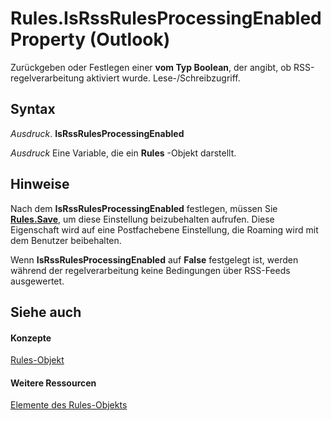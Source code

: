 
# Rules.IsRssRulesProcessingEnabled Property (Outlook)

Zurückgeben oder Festlegen einer  **vom Typ Boolean**, der angibt, ob RSS-regelverarbeitung aktiviert wurde. Lese-/Schreibzugriff.


## Syntax

 _Ausdruck_. **IsRssRulesProcessingEnabled**

 _Ausdruck_ Eine Variable, die ein **Rules** -Objekt darstellt.


## Hinweise

Nach dem  **IsRssRulesProcessingEnabled** festlegen, müssen Sie **[Rules.Save](d838eca0-4ec5-ab43-a031-fd65ab7d9f3c.md)**, um diese Einstellung beizubehalten aufrufen. Diese Eigenschaft wird auf eine Postfachebene Einstellung, die Roaming wird mit dem Benutzer beibehalten.

Wenn  **IsRssRulesProcessingEnabled** auf **False** festgelegt ist, werden während der regelverarbeitung keine Bedingungen über RSS-Feeds ausgewertet.


## Siehe auch


#### Konzepte


[Rules-Objekt](dd41b4de-bf5f-5532-46c9-394a5d078bec.md)
#### Weitere Ressourcen


[Elemente des Rules-Objekts](http://msdn.microsoft.com/library/39fb5418-ff5a-1714-d3b5-07cc28893821%28Office.15%29.aspx)